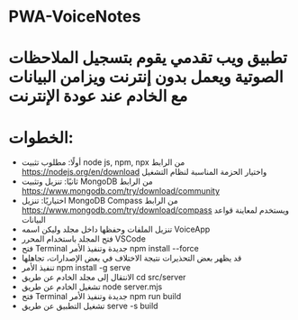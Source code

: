 # PWA-VoiceNotes
# تطبيق ويب تقدمي يقوم بتسجيل الملاحظات الصوتية ويعمل بدون إنترنت ويزامن البيانات مع الخادم عند عودة الإنترنت

# الخطوات:
* أولًا: مطلوب تثبيت node js, npm, npx من الرابط https://nodejs.org/en/download واختيار الحزمة المناسبة لنظام التشغيل
* ثانيًا: تنزيل وتثبيت MongoDB من الرابط https://www.mongodb.com/try/download/community
*  اختياريًا: تنزيل MongoDB Compass من الرابط https://www.mongodb.com/try/download/compass ويستخدم لمعاينة قواعد البيانات
* تنزيل الملفات وحفظها داخل مجلد وليكن اسمه VoiceApp
* فتح المجلد باستخدام المحرر VSCode
* فتح Terminal جديدة وتنفيذ الأمر npm install --force
* قد يظهر بعض التحذيرات نتيجة الاختلاف في بعض الإصدارات، تجاهلها
* تنفيذ الأمر npm install -g serve
* الانتقال إلى مجلد الخادم عن طريق cd src/server
* تشغيل الخادم عن طريق node server.mjs
* فتح Terminal جديدة وتنفيذ الأمر npm run build
* تشغيل التطبيق عن طريق serve -s build


